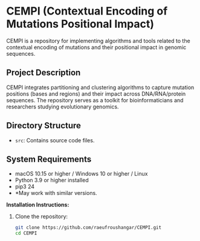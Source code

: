 # CEMPI (Contextual Encoding of Mutations Positional Impact)

CEMPI is a repository for implementing algorithms and tools related to the contextual encoding of mutations and their positional impact in genomic sequences.

## Project Description

CEMPI integrates partitioning and clustering algorithms to capture mutation positions (bases and regions) and their impact across DNA/RNA/protein sequences. The repository serves as a toolkit for bioinformaticians and researchers studying evolutionary genomics.

## Directory Structure

- `src`: Contains source code files.

## System Requirements

- macOS 10.15 or higher / Windows 10 or higher / Linux
- Python 3.9 or higher installed
- pip3 24
- *May work with similar versions.

**Installation Instructions:**

1. Clone the repository:
   ```bash
   git clone https://github.com/raeufroushangar/CEMPI.git
   cd CEMPI
